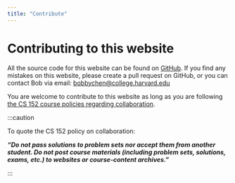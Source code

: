 ```yaml
---
title: "Contribute"
---
```


# Contributing to this website

All the source code for this website can be found on [GitHub](https://github.com/chenbobby/harvard-cs152-spring-2022/). If you find any mistakes on this website, please create a pull request on GitHub, or you can contact Bob via email: [bobbychen@college.harvard.edu](mailto:bobbychen@college.harvard.edu)

You are welcome to contribute to this website as long as you are following [the CS 152 course policies regarding collaboration](https://groups.seas.harvard.edu/courses/cs152/2022sp/policies.html#:~:text=Collaboration%20and%20Academic,and%20isn%27t%20appropriate.).

:::caution

To quote the CS 152 policy on collaboration:

***“Do not pass solutions to problem sets nor accept them from another student. Do not post course materials (including problem sets, solutions, exams, etc.) to websites or course-content archives.”***

:::